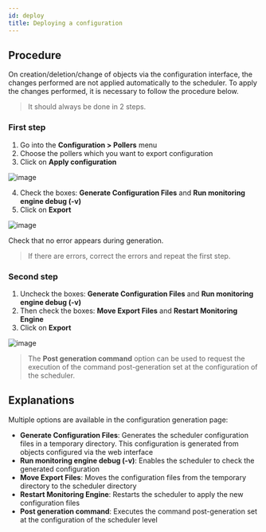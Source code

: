```yaml
---
id: deploy
title: Deploying a configuration
---
```


## Procedure

On creation/deletion/change of objects via the configuration interface, the changes performed are not applied automatically
to the scheduler. To apply the changes performed, it is necessary to follow the procedure below.

> It should always be done in 2 steps.

### First step

1. Go into the **Configuration \> Pollers** menu
2. Choose the pollers which you want to export configuration
3. Click on **Apply configuration**

![image](assets/configuration/poller_menu_generate.png)

4. Check the boxes: **Generate Configuration Files** and **Run monitoring engine debug (-v)**
5. Click on **Export**

![image](assets/configuration/poller_generate_1.png)

Check that no error appears during generation.

> If there are errors, correct the errors and repeat the first step.

### Second step

1. Uncheck the boxes: **Generate Configuration Files** and **Run monitoring engine debug (-v)**
2. Then check the boxes: **Move Export Files** and **Restart Monitoring Engine**
3. Click on **Export**

![image](assets/configuration/poller_generate_2.png)

> The **Post generation command** option can be used to request the execution of the command post-generation set at the
> configuration of the scheduler.

## Explanations

Multiple options are available in the configuration generation page:

* **Generate Configuration Files**: Generates the scheduler configuration files in a temporary directory. This configuration
  is generated from objects configured via the web interface
* **Run monitoring engine debug (-v)**: Enables the scheduler to check the generated configuration
* **Move Export Files**: Moves the configuration files from the temporary directory to the  scheduler directory
* **Restart Monitoring Engine**: Restarts the scheduler to apply the new configuration files
* **Post generation command**: Executes the command post-generation set at the configuration of the scheduler level 
